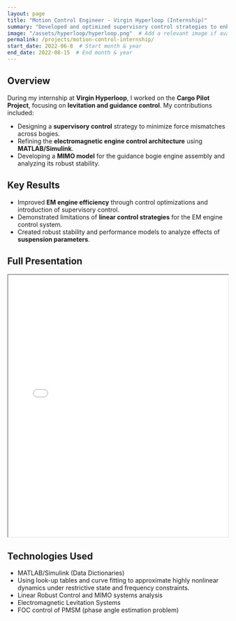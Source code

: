 ```yaml
---
layout: page
title: "Motion Control Engineer - Virgin Hyperloop (Internship)"
summary: "Developed and optimized supervisory control strategies to enhance the efficiency and stability of electromagnetic levitation and guidance systems for Virgin Hyperloop’s Cargo Pilot Project. Designed robust control architectures, analyzed system dynamics, and implemented force-balancing techniques to improve performance across bogie assemblies."
image: "/assets/hyperloop/hyperloop.png"  # Add a relevant image if available
permalink: /projects/motion-control-internship/
start_date: 2022-06-8  # Start month & year
end_date: 2022-08-15  # End month & year
---
```


## Overview
During my internship at **Virgin Hyperloop**, I worked on the **Cargo Pilot Project**, focusing on **levitation and guidance control**. My contributions included:
- Designing a **supervisory control** strategy to minimize force mismatches across bogies.
- Refining the **electromagnetic engine control architecture** using **MATLAB/Simulink**.
- Developing a **MIMO model** for the guidance bogie engine assembly and analyzing its robust stability.

## Key Results
- Improved **EM engine efficiency** through control optimizations and introduction of supervisory control.
- Demonstrated limitations of **linear control strategies** for the EM engine control system.
- Created robust stability and performance models to analyze effects of **suspension parameters**.

## Full Presentation
<iframe src="/assets/hyperloop/MotionControlInternFinalPresentation_Sesha.pdf" width="100%" height="600px"></iframe>

## Technologies Used
- MATLAB/Simulink (Data Dictionaries)
- Using look-up tables and curve fitting to approximate highly nonlinear dynamics under restrictive state and frequency constraints.
- Linear Robust Control and MIMO systems analysis
- Electromagnetic Levitation Systems
- FOC control of PMSM (phase angle estimation problem)
